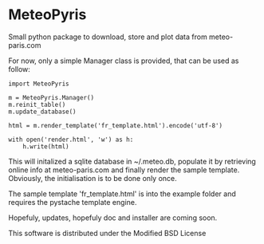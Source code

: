 MeteoPyris
==========

Small python package to download, store and plot data from meteo-paris.com

For now, only a simple Manager class is provided, that can be used as follow:

```
import MeteoPyris

m = MeteoPyris.Manager()
m.reinit_table()
m.update_database()

html = m.render_template('fr_template.html').encode('utf-8')

with open('render.html', 'w') as h:
    h.write(html)
```

This will initalized a sqlite database in ~/.meteo.db,
populate it by retrieving online info at meteo-paris.com
and finally render the sample template.
Obviously, the initialisation is to be done only once.

The sample template 'fr_template.html' is into the example
folder and requires the pystache template engine.

Hopefuly, updates, hopefuly doc and installer are coming soon.

This software is distributed under the Modified BSD License
